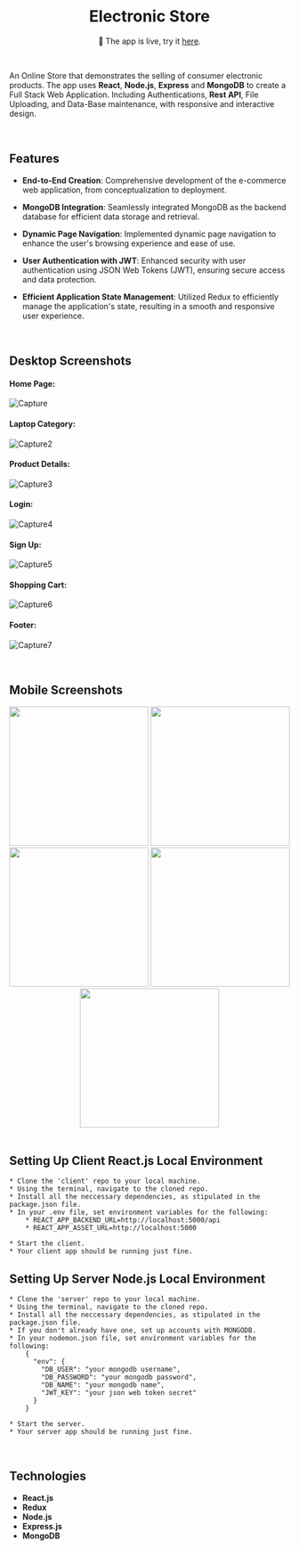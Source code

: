 
<h1 align="center" style="border-bottom: none">Electronic Store</h1>

<p align="center">🎉 The app is live, try it <a href="https://test-9b5eb.web.app/" target="_blank">here</a>. </p> 
</br>

An Online Store that demonstrates the selling of consumer electronic products.
The app uses **React**, **Node.js**, **Express** and **MongoDB** to create a Full Stack Web Application.
Including Authentications, **Rest API**, File Uploading, and Data-Base maintenance, with responsive and interactive design.

<br/>

## Features

-   **End-to-End Creation**: Comprehensive development of the e-commerce web application, from conceptualization to deployment.

-    **MongoDB Integration**: Seamlessly integrated MongoDB as the backend database for efficient data storage and retrieval.

-   **Dynamic Page Navigation**: Implemented dynamic page navigation to enhance the user's browsing experience and ease of use.

-    **User Authentication with JWT**: Enhanced security with user authentication using JSON Web Tokens (JWT), ensuring secure access and data protection.

-    **Efficient Application State Management**: Utilized Redux to efficiently manage the application's state, resulting in a smooth and responsive user experience.

<br/>

## Desktop Screenshots

#### Home Page:
![Capture](https://github.com/morelir/Electronic-Store/assets/58606266/47ebcac5-5bad-404e-9e69-77a846c15175)
#### Laptop Category:
![Capture2](https://github.com/morelir/Electronic-Store/assets/58606266/6ef14875-415f-4ec8-9b70-5a2ecfea4fe8)
#### Product Details:
![Capture3](https://user-images.githubusercontent.com/58606266/224555522-b0d00834-a77c-4357-aa84-0ca025db1422.PNG)
#### Login:
![Capture4](https://user-images.githubusercontent.com/58606266/224555524-38ebab94-748c-4b4b-972f-874028e4ea64.PNG)
#### Sign Up:
![Capture5](https://user-images.githubusercontent.com/58606266/224555525-da2e261f-39cd-4dc6-8877-e4cf0cb8e3aa.PNG)
#### Shopping Cart:
![Capture6](https://user-images.githubusercontent.com/58606266/224555527-fd43a297-b928-4b85-8fba-09e7012071a9.PNG)
#### Footer:
![Capture7](https://user-images.githubusercontent.com/58606266/224555528-1d6debb5-ba30-4abc-ab00-003f3d809278.PNG)

</br>

## Mobile Screenshots
<div align="center">
  <img src="https://user-images.githubusercontent.com/58606266/224555687-307acf82-7303-4a6d-9401-ea26d0128917.PNG" width="250">
  <img src="https://user-images.githubusercontent.com/58606266/224555688-65b63f07-d828-4fc4-b60a-a9f2e0095be1.PNG" width="250">
  <img src="https://user-images.githubusercontent.com/58606266/224555689-d34fd918-f719-475c-a999-4688f7635661.PNG" width="250">
  <img src="https://user-images.githubusercontent.com/58606266/224555691-75b54057-5f2f-4c00-85f4-7a3807e56ea0.PNG" width="250">
  <img src="https://user-images.githubusercontent.com/58606266/224555693-a9138b88-5041-4db5-9581-7ad9c65f4d27.PNG" width="250">
</div>

</br>

 ## Setting Up Client React.js Local Environment
    * Clone the 'client' repo to your local machine.
    * Using the terminal, navigate to the cloned repo.
    * Install all the neccessary dependencies, as stipulated in the package.json file.
    * In your .env file, set environment variables for the following:
        * REACT_APP_BACKEND_URL=http://localhost:5000/api
        * REACT_APP_ASSET_URL=http://localhost:5000

    * Start the client.
    * Your client app should be running just fine.
      
 ## Setting Up Server Node.js Local Environment
    * Clone the 'server' repo to your local machine.
    * Using the terminal, navigate to the cloned repo.
    * Install all the neccessary dependencies, as stipulated in the package.json file.
    * If you don't already have one, set up accounts with MONGODB.
    * In your nodemon.json file, set environment variables for the following:
        {
          "env": {
            "DB_USER": "your mongodb username",
            "DB_PASSWORD": "your mongodb password",
            "DB_NAME": "your mongodb name",
            "JWT_KEY": "your json web token secret"
          }
        }
  
    * Start the server.
    * Your server app should be running just fine.
 
</br>
    
## Technologies
- **React.js**
- **Redux**
- **Node.js**
- **Express.js**
- **MongoDB**

